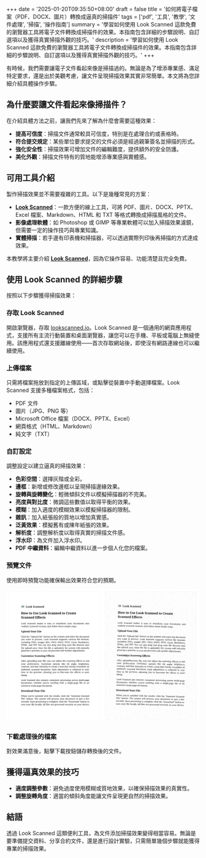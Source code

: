 +++
date = '2025-01-20T09:35:50+08:00'
draft = false
title = '如何將電子檔案（PDF、DOCX、圖片）轉換成逼真的掃描件'
tags = ['pdf', '工具', '教學', '文件處理', '掃描', '操作指南']
summary = '學習如何使用 Look Scanned 這款免費的瀏覽器工具將電子文件轉換成掃描件的效果。本指南包含詳細的步驟說明、自訂選項以及獲得真實掃描外觀的技巧。'
description = '學習如何使用 Look Scanned 這款免費的瀏覽器工具將電子文件轉換成掃描件的效果。本指南包含詳細的步驟說明、自訂選項以及獲得真實掃描外觀的技巧。'
+++

有時候，我們需要讓電子文件看起來像是掃描過的。無論是為了增添專業感、滿足特定要求，還是出於美觀考慮，讓文件呈現掃描效果其實非常簡單。本文將為您詳細介紹具體操作步驟。

## 為什麼要讓文件看起來像掃描件？

在介紹具體方法之前，讓我們先來了解為什麼會需要這種效果：

- **提高可信度**：掃描文件通常較具可信度，特別是在處理合約或表格時。
- **符合提交規定**：某些單位要求提交的文件必須是經過親筆簽名並掃描的形式。
- **強化安全性**：掃描效果可增加文件的編輯難度，提供額外的安全防護。
- **美化外觀**：掃描文件特有的質地能增添專業感與實體感。

## 可用工具介紹

製作掃描效果並不需要複雜的工具。以下是幾種常見的方案：

- **[Look Scanned](https://lookscanned.io)**：一款方便的線上工具，可將 PDF、圖片、DOCX、PPTX、Excel 檔案、Markdown、HTML 和 TXT 等格式轉換成掃描風格的文件。
- **影像處理軟體**：如 Photoshop 或 GIMP 等專業軟體可以加入掃描效果濾鏡，但需要一定的操作技巧與專業知識。
- **實體掃描**：若手邊有印表機和掃描器，可以透過實際列印後再掃描的方式達成效果。

本教學將主要介紹 **[Look Scanned](https://lookscanned.io)**，因為它操作容易、功能清楚且完全免費。

## 使用 Look Scanned 的詳細步驟

按照以下步驟獲得掃描效果：

### 存取 Look Scanned

開啟瀏覽器，存取 [lookscanned.io](https://lookscanned.io/scan)。Look Scanned 是一個通用的網頁應用程式，支援所有主流行動裝置和桌面瀏覽器，讓您可以在手機、平板或電腦上無縫使用。該應用程式還支援離線使用——首次存取網站後，即使沒有網路連線也可以繼續使用。

### 上傳檔案

只需將檔案拖放到指定的上傳區域，或點擊從裝置中手動選擇檔案。Look Scanned 支援多種檔案格式，包括：

- PDF 文件
- 圖片（JPG、PNG 等）
- Microsoft Office 檔案（DOCX、PPTX、Excel）
- 網頁格式（HTML、Markdown）
- 純文字（TXT）

### 自訂設定

調整設定以建立逼真的掃描效果：

- **色彩空間**：選擇灰階或全彩。
- **邊框**：新增或修改邊框以呈現掃描邊緣效果。
- **旋轉與旋轉變化**：輕微傾斜文件以模擬掃描器的不完美。
- **亮度與對比度**：微調這些數值以取得平衡的效果。
- **模糊**：加入適度的模糊效果以模擬掃描器的限制。
- **雜訊**：加入紙張般的質地以增加真實感。
- **泛黃效果**：模擬舊有或陳年紙張的效果。
- **解析度**：調整解析度以取得真實的掃描文件感。
- **浮水印**：為文件加入浮水印。
- **PDF 中繼資料**：編輯中繼資料以進一步個人化您的檔案。

### 預覽文件

使用即時預覽功能確保輸出效果符合您的預期。

![Look Scanned 即時預覽](./look-scanned-preview.webp)

### 下載處理後的檔案

對效果滿意後，點擊下載按鈕儲存轉換後的文件。

## 獲得逼真效果的技巧

- **適度調整參數**：避免過度使用模糊或質地效果，以確保掃描效果的真實性。
- **調整旋轉角度**：適當的傾斜角度能讓文件呈現更自然的掃描效果。

## 結語

透過 Look Scanned 這類便利工具，為文件添加掃描效果變得相當容易。無論是要準備提交資料、分享合約文件，還是進行設計實驗，只需簡單幾個步驟就能獲得專業的掃描效果。
